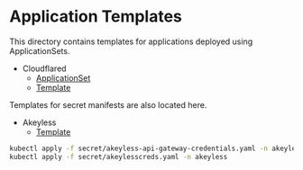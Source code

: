 # Application Templates

This directory contains templates for applications deployed using ApplicationSets.

- Cloudflared
    - [ApplicationSet](https://github.com/honahuku/manifest/blob/main/cloudflared-apps/applicationset.yaml)
    - [Template](https://github.com/honahuku/manifest/tree/main/template/cloudflared)

Templates for secret manifests are also located here.
- Akeyless
    - [Template](https://github.com/honahuku/manifest/tree/main/template/akeyless)

```bash
kubectl apply -f secret/akeyless-api-gateway-credentials.yaml -n akeyless
kubectl apply -f secret/akeylesscreds.yaml -n akeyless
```
